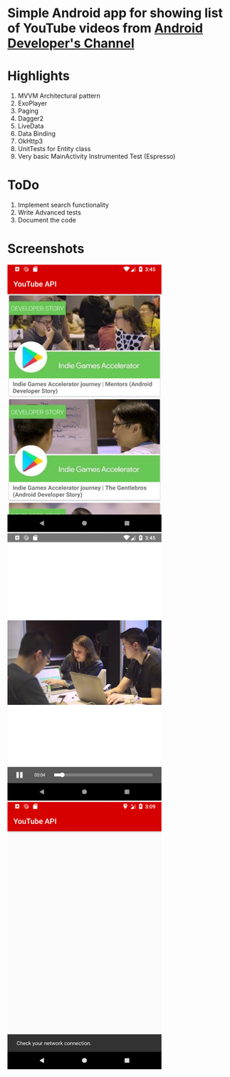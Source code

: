 # Simple Android app for showing list of YouTube videos from [Android Developer's Channel](https://www.youtube.com/channel/UCVHFbqXqoYvEWM1Ddxl0QDg)  

# Highlights

1. MVVM Architectural pattern
2. ExoPlayer
3. Paging
4. Dagger2
5. LiveData
6. Data Binding
7. OkHttp3
8. UnitTests for Entity class
9. Very basic MainActivity Instrumented Test (Espresso)

# ToDo
1. Implement search functionality
2. Write Advanced tests
3. Document the code

# Screenshots
<img src="/screenshots/list.png" width="346" height="600" alt="List"/> 
<img src="/screenshots/video.png" width="346" height="600" alt="Video"/>
<img src="/screenshots/no_connection.png" width="346" height="600" alt="No Internet connection"/>
